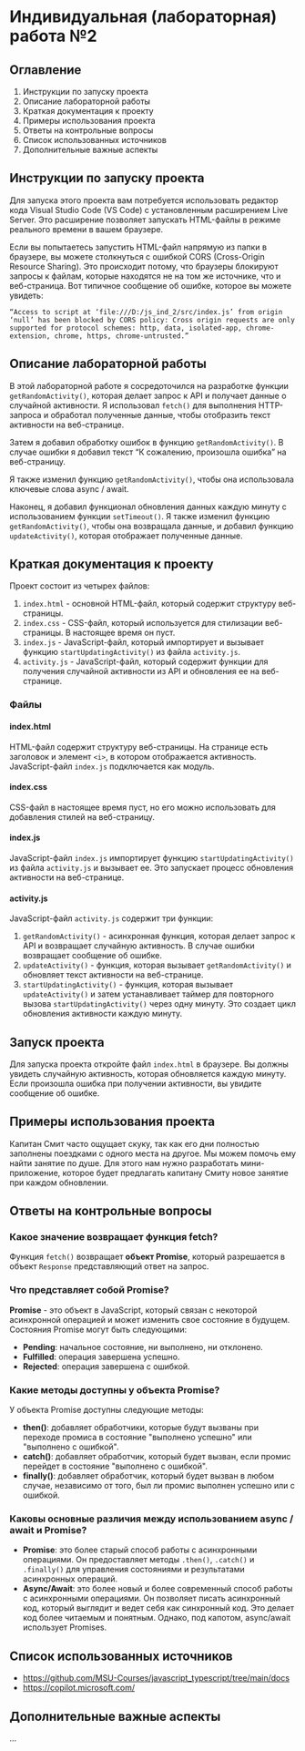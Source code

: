 # Индивидуальная (лабораторная) работа №2

## Оглавление
1. Инструкции по запуску проекта
2. Описание лабораторной работы
3. Краткая документация к проекту
4. Примеры использования проекта
5. Ответы на контрольные вопросы
6. Список использованных источников
7. Дополнительные важные аспекты

## Инструкции по запуску проекта
Для запуска этого проекта вам потребуется использовать редактор кода Visual Studio Code (VS Code) с установленным расширением Live Server. Это расширение позволяет запускать HTML-файлы в режиме реального времени в вашем браузере.

Если вы попытаетесь запустить HTML-файл напрямую из папки в браузере, вы можете столкнуться с ошибкой CORS (Cross-Origin Resource Sharing). Это происходит потому, что браузеры блокируют запросы к файлам, которые находятся не на том же источнике, что и веб-страница. Вот типичное сообщение об ошибке, которое вы можете увидеть:

`“Access to script at ‘file:///D:/js_ind_2/src/index.js’ from origin ‘null’ has been blocked by CORS policy: Cross origin requests are only supported for protocol schemes: http, data, isolated-app, chrome-extension, chrome, https, chrome-untrusted.”`

## Описание лабораторной работы
В этой лабораторной работе я сосредоточился на разработке функции `getRandomActivity()`, которая делает запрос к API и получает данные о случайной активности. Я использовал `fetch()` для выполнения HTTP-запроса и обработал полученные данные, чтобы отобразить текст активности на веб-странице.

Затем я добавил обработку ошибок в функцию `getRandomActivity()`. В случае ошибки я добавил текст “К сожалению, произошла ошибка” на веб-страницу.

Я также изменил функцию `getRandomActivity()`, чтобы она использовала ключевые слова async / await.

Наконец, я добавил функционал обновления данных каждую минуту с использованием функции `setTimeout()`. Я также изменил функцию `getRandomActivity()`, чтобы она возвращала данные, и добавил функцию `updateActivity()`, которая отображает полученные данные.

## Краткая документация к проекту
Проект состоит из четырех файлов:

1. `index.html` - основной HTML-файл, который содержит структуру веб-страницы.
2. `index.css` - CSS-файл, который используется для стилизации веб-страницы. В настоящее время он пуст.
3. `index.js` - JavaScript-файл, который импортирует и вызывает функцию `startUpdatingActivity()` из файла `activity.js`.
4. `activity.js` - JavaScript-файл, который содержит функции для получения случайной активности из API и обновления ее на веб-странице.

### Файлы

#### index.html

HTML-файл содержит структуру веб-страницы. На странице есть заголовок и элемент `<i>`, в котором отображается активность. JavaScript-файл `index.js` подключается как модуль.

#### index.css

CSS-файл в настоящее время пуст, но его можно использовать для добавления стилей на веб-страницу.

#### index.js

JavaScript-файл `index.js` импортирует функцию `startUpdatingActivity()` из файла `activity.js` и вызывает ее. Это запускает процесс обновления активности на веб-странице.

#### activity.js

JavaScript-файл `activity.js` содержит три функции:

1. `getRandomActivity()` - асинхронная функция, которая делает запрос к API и возвращает случайную активность. В случае ошибки возвращает сообщение об ошибке.
2. `updateActivity()` - функция, которая вызывает `getRandomActivity()` и обновляет текст активности на веб-странице.
3. `startUpdatingActivity()` - функция, которая вызывает `updateActivity()` и затем устанавливает таймер для повторного вызова `startUpdatingActivity()` через одну минуту. Это создает цикл обновления активности каждую минуту.

## Запуск проекта

Для запуска проекта откройте файл `index.html` в браузере. Вы должны увидеть случайную активность, которая обновляется каждую минуту. Если произошла ошибка при получении активности, вы увидите сообщение об ошибке.

## Примеры использования проекта
Капитан Смит часто ощущает скуку, так как его дни полностью заполнены поездками с одного места на другое. Мы можем помочь ему найти занятие по душе.
Для этого нам нужно разработать мини-приложение, которое будет предлагать капитану Смиту новое занятие при каждом обновлении.

## Ответы на контрольные вопросы

### Какое значение возвращает функция fetch?

Функция `fetch()` возвращает **объект Promise**, который разрешается в объект `Response` представляющий ответ на запрос.

### Что представляет собой Promise?

**Promise** - это объект в JavaScript, который связан с некоторой асинхронной операцией и может изменить свое состояние в будущем. Состояния Promise могут быть следующими:
- **Pending**: начальное состояние, ни выполнено, ни отклонено.
- **Fulfilled**: операция завершена успешно.
- **Rejected**: операция завершена с ошибкой.

### Какие методы доступны у объекта Promise?

У объекта Promise доступны следующие методы:
- **then()**: добавляет обработчики, которые будут вызваны при переходе промиса в состояние "выполнено успешно" или "выполнено с ошибкой".
- **catch()**: добавляет обработчик, который будет вызван, если промис перейдет в состояние "выполнено с ошибкой".
- **finally()**: добавляет обработчик, который будет вызван в любом случае, независимо от того, был ли промис выполнен успешно или с ошибкой.

### Каковы основные различия между использованием async / await и Promise?

- **Promise**: это более старый способ работы с асинхронными операциями. Он предоставляет методы `.then()`, `.catch()` и `.finally()` для управления состояниями и результатами асинхронных операций.
- **Async/Await**: это более новый и более современный способ работы с асинхронными операциями. Он позволяет писать асинхронный код, который выглядит и ведет себя как синхронный код. Это делает код более читаемым и понятным. Однако, под капотом, async/await использует Promises.

## Список использованных источников
- https://github.com/MSU-Courses/javascript_typescript/tree/main/docs
- https://copilot.microsoft.com/

## Дополнительные важные аспекты
...
